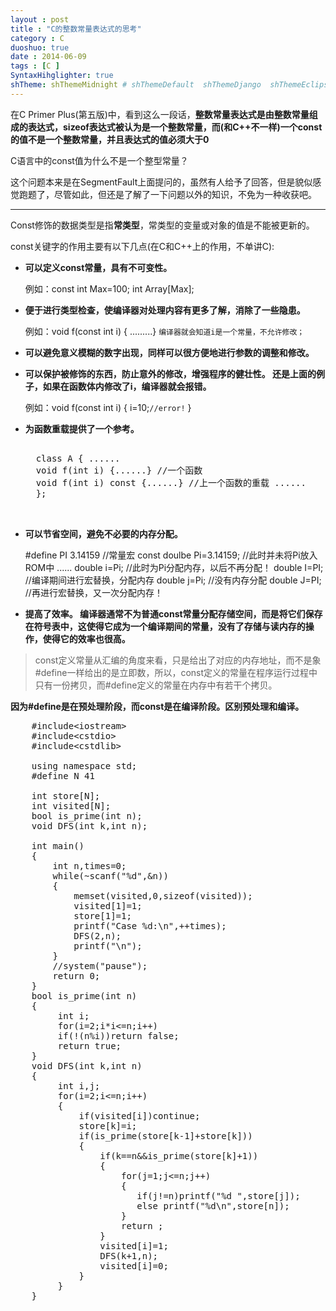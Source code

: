```yaml
---
layout : post
title : "C的整数常量表达式的思考"
category : C
duoshuo: true
date : 2014-06-09
tags : [C ]
SyntaxHihglighter: true
shTheme: shThemeMidnight # shThemeDefault  shThemeDjango  shThemeEclipse  shThemeEmacs  shThemeFadeToGrey  shThemeMidnight  shThemeRDark
---
```


在C Primer Plus(第五版)中，看到这么一段话，**整数常量表达式是由整数常量组成的表达式，sizeof表达式被认为是一个整数常量，而(和C++不一样)一个const的值不是一个整数常量，并且表达式的值必须大于0**

C语言中的const值为什么不是一个整型常量？

<!-- more -->

这个问题本来是在SegmentFault上面提问的，虽然有人给予了回答，但是貌似感觉跑题了，尽管如此，但还是了解了一下问题以外的知识，不免为一种收获吧。

---

Const修饰的数据类型是指**常类型**，常类型的变量或对象的值是不能被更新的。

const关键字的作用主要有以下几点(在C和C++上的作用，不单讲C):

* **可以定义const常量，具有不可变性。**

	例如：const int Max=100; int Array[Max];
	
* **便于进行类型检查，使编译器对处理内容有更多了解，消除了一些隐患。**

	例如：void f(const int i) { .........} ```编译器就会知道i是一个常量，不允许修改；```
	
* **可以避免意义模糊的数字出现，同样可以很方便地进行参数的调整和修改。**

* **可以保护被修饰的东西，防止意外的修改，增强程序的健壮性。 还是上面的例子，如果在函数体内修改了i，编译器就会报错。**

	例如：void f(const int i) { i=10;```//error!``` } 
	
* **为函数重载提供了一个参考。**

	<pre class="brush: c; ">
	
	class A { ...... 
	void f(int i) {......} //一个函数 
	void f(int i) const {......} //上一个函数的重载 ...... 
	}; 
	
	</pre>

* **可以节省空间，避免不必要的内存分配。**

	#define PI 3.14159 //常量宏 
	const doulbe Pi=3.14159; //此时并未将Pi放入ROM中 ...... 
	double i=Pi; //此时为Pi分配内存，以后不再分配！ 
	double I=PI; //编译期间进行宏替换，分配内存 
	double j=Pi; //没有内存分配 
	double J=PI; //再进行宏替换，又一次分配内存！ 
	
	</pre>
	
* **提高了效率。 编译器通常不为普通const常量分配存储空间，而是将它们保存在符号表中，这使得它成为一个编译期间的常量，没有了存储与读内存的操作，使得它的效率也很高。**
	
>const定义常量从汇编的角度来看，只是给出了对应的内存地址，而不是象#define一样给出的是立即数，所以，const定义的常量在程序运行过程中只有一份拷贝，而#define定义的常量在内存中有若干个拷贝。

**因为#define是在预处理阶段，而const是在编译阶段。区别预处理和编译。**


	

<pre class="brush: c; ">
	#include&lt;iostream&gt;
	#include&lt;cstdio&gt;
	#include&lt;cstdlib&gt;

	using namespace std;
	#define N 41

	int store[N];
	int visited[N];
	bool is_prime(int n);
	void DFS(int k,int n);
	
	int main()
	{
	    int n,times=0;
	    while(~scanf("%d",&n))
	    {
	        memset(visited,0,sizeof(visited));
	        visited[1]=1;
	        store[1]=1;
	        printf("Case %d:\n",++times);
	        DFS(2,n);
	        printf("\n");
	    }
	    //system("pause");
	    return 0;
	}
	bool is_prime(int n)
	{
	     int i;
	     for(i=2;i*i<=n;i++)
	     if(!(n%i))return false;
	     return true;
	}
	void DFS(int k,int n)
	{
	     int i,j;
	     for(i=2;i<=n;i++)
	     {
	         if(visited[i])continue;
	         store[k]=i;
	         if(is_prime(store[k-1]+store[k]))
	         {
	             if(k==n&&is_prime(store[k]+1))
	             {
	                 for(j=1;j<=n;j++)
	                 {
	                    if(j!=n)printf("%d ",store[j]);
	                    else printf("%d\n",store[n]);
	                 }
	                 return ;
	             }
	             visited[i]=1;
	             DFS(k+1,n);
	             visited[i]=0;
	         }
	     }
	}
</pre>

